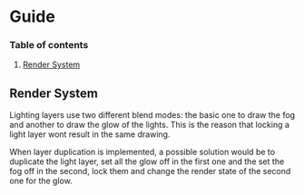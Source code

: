 # Guide

### Table of contents

1. [Render System](#render-system)

## Render System

Lighting layers use two different blend modes: the basic one to draw the fog and another to draw the glow of the lights. This is the reason that locking a light layer wont result in the same drawing.

When layer duplication is implemented, a possible solution would be to duplicate the light layer, set all the glow off in the first one and the set the fog off in the second, lock them and change the render state of the second one for the glow. 